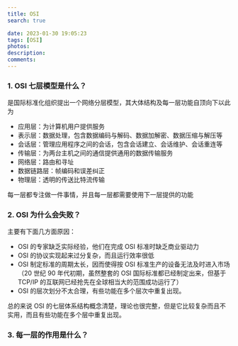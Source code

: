 ```yaml
---
title: OSI
search: true

date: 2023-01-30 19:05:23
tags: [OSI]
photos:
description:
comments:
---
```


### 1. OSI 七层模型是什么？
是国际标准化组织提出一个网络分层模型，其大体结构及每一层功能自顶向下以此为

- 应用层：为计算机用户提供服务
- 表示层：数据处理，包含数据编码与解码、数据加解密、数据压缩与解压等
- 会话层：管理应用程序之间的会话，包含会话建立、会话维护、会话重连等
- 传输层：为两台主机之间的通信提供通用的数据传输服务
- 网络层：路由和寻址
- 数据链路层：帧编码和误差纠正
- 物理层：透明的传送比特流传输

每一层都专注做一件事情，并且每一层都需要使用下一层提供的功能

### 2. OSI 为什么会失败？

主要有下面几方面原因：
- OSI 的专家缺乏实际经验，他们在完成 OSI 标准时缺乏商业驱动力
- OSI 的协议实现起来过分复杂，而且运行效率很低
- OSI 制定标准的周期太长，因而使得按 OSI 标准生产的设备无法及时进入市场（20 世纪 90 年代初期，虽然整套的 OSI 国际标准都已经制定出来，但基于 TCP/IP 的互联网已经抢先在全球相当大的范围成功运行了）
- OSI 的层次划分不太合理，有些功能在多个层次中重复出现。

总的来说 OSI 的七层体系结构概念清楚，理论也很完整，但是它比较复杂而且不实用，而且有些功能在多个层中重复出现。

### 3. 每一层的作用是什么？